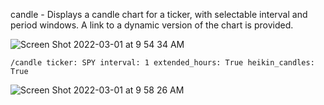 candle - Displays a candle chart for a ticker, with selectable interval and period windows. A link to a dynamic version of the chart is provided.

![Screen Shot 2022-03-01 at 9 54 34 AM](https://user-images.githubusercontent.com/85772166/156222469-257f5009-9487-422b-94c9-ff864d1ae339.png)

```
/candle ticker: SPY interval: 1 extended_hours: True heikin_candles: True
```

![Screen Shot 2022-03-01 at 9 58 26 AM](https://user-images.githubusercontent.com/85772166/156223073-bfe3dd8a-17e5-47dc-86ee-63d7f9d1fb67.png)
